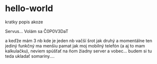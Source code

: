 # hello-world
kratky popis akoze
 
 Servus...  Volám sa Č0P0V3DaT 
 
 a keďže mám 3 nb kde je jeden nb vačší šrot jak druhý a momentálne ten jediný funkčný ma menšiu pamat jak moj mobilný telefón (a aj to mam kalkulačku), neviem spúšťať na ňom žiadny server a vobec...
 budem si tu teda ukladať somariny....
